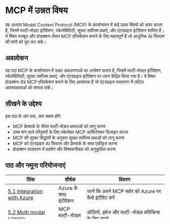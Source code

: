 <!--
CO_OP_TRANSLATOR_METADATA:
{
  "original_hash": "a5c1d9e9856024d23da4a65a847c75ac",
  "translation_date": "2025-07-18T07:13:26+00:00",
  "source_file": "05-AdvancedTopics/README.md",
  "language_code": "hi"
}
-->
# MCP में उन्नत विषय

यह अध्याय Model Context Protocol (MCP) के कार्यान्वयन में कई उन्नत विषयों को कवर करता है, जिनमें मल्टी-मोडल इंटीग्रेशन, स्केलेबिलिटी, सुरक्षा सर्वोत्तम प्रथाएं, और एंटरप्राइज इंटीग्रेशन शामिल हैं। ये विषय मजबूत और प्रोडक्शन-तैयार MCP एप्लिकेशन बनाने के लिए महत्वपूर्ण हैं जो आधुनिक AI सिस्टम की मांगों को पूरा कर सकें।

## अवलोकन

यह पाठ MCP के कार्यान्वयन में उन्नत अवधारणाओं का अन्वेषण करता है, जिसमें मल्टी-मोडल इंटीग्रेशन, स्केलेबिलिटी, सुरक्षा सर्वोत्तम प्रथाएं, और एंटरप्राइज इंटीग्रेशन पर ध्यान केंद्रित किया गया है। ये विषय प्रोडक्शन-ग्रेड MCP एप्लिकेशन बनाने के लिए आवश्यक हैं जो एंटरप्राइज वातावरण में जटिल आवश्यकताओं को संभाल सकें।

## सीखने के उद्देश्य

इस पाठ के अंत तक, आप सक्षम होंगे:

- MCP फ्रेमवर्क के भीतर मल्टी-मोडल क्षमताओं को लागू करना
- उच्च मांग वाले परिदृश्यों के लिए स्केलेबल MCP आर्किटेक्चर डिजाइन करना
- MCP की सुरक्षा सिद्धांतों के अनुरूप सुरक्षा सर्वोत्तम प्रथाओं को लागू करना
- MCP को एंटरप्राइज AI सिस्टम और फ्रेमवर्क के साथ एकीकृत करना
- प्रोडक्शन वातावरण में प्रदर्शन और विश्वसनीयता को अनुकूलित करना

## पाठ और नमूना परियोजनाएं

| लिंक | शीर्षक | विवरण |
|------|-------|-------------|
| [5.1 Integration with Azure](./mcp-integration/README.md) | Azure के साथ इंटीग्रेशन | जानें कि अपने MCP सर्वर को Azure पर कैसे इंटीग्रेट करें |
| [5.2 Multi modal sample](./mcp-multi-modality/README.md) | MCP मल्टी-मोडल नमूने | ऑडियो, इमेज और मल्टी-मोडल प्रतिक्रिया के लिए नमूने |
| [5.3 MCP OAuth2 sample](../../../05-AdvancedTopics/mcp-oauth2-demo) | MCP OAuth2 डेमो | एक न्यूनतम Spring Boot ऐप जो MCP के साथ OAuth2 दिखाता है, दोनों Authorization और Resource Server के रूप में। सुरक्षित टोकन जारी करना, संरक्षित एंडपॉइंट्स, Azure Container Apps पर तैनाती, और API Management इंटीग्रेशन को प्रदर्शित करता है। |
| [5.4 Root Contexts](./mcp-root-contexts/README.md) | रूट कॉन्टेक्स्ट | रूट कॉन्टेक्स्ट के बारे में अधिक जानें और उन्हें कैसे लागू करें |
| [5.5 Routing](./mcp-routing/README.md) | रूटिंग | विभिन्न प्रकार की रूटिंग सीखें |
| [5.6 Sampling](./mcp-sampling/README.md) | सैंपलिंग | सैंपलिंग के साथ काम करना सीखें |
| [5.7 Scaling](./mcp-scaling/README.md) | स्केलिंग | स्केलिंग के बारे में जानें |
| [5.8 Security](./mcp-security/README.md) | सुरक्षा | अपने MCP सर्वर को सुरक्षित करें |
| [5.9 Web Search sample](./web-search-mcp/README.md) | वेब सर्च MCP | Python MCP सर्वर और क्लाइंट जो SerpAPI के साथ रियल-टाइम वेब, न्यूज, प्रोडक्ट सर्च, और Q&A को इंटीग्रेट करता है। मल्टी-टूल ऑर्केस्ट्रेशन, बाहरी API इंटीग्रेशन, और मजबूत त्रुटि प्रबंधन को प्रदर्शित करता है। |
| [5.10 Realtime Streaming](./mcp-realtimestreaming/README.md) | स्ट्रीमिंग | रियल-टाइम डेटा स्ट्रीमिंग आज के डेटा-संचालित विश्व में आवश्यक हो गई है, जहां व्यवसायों और एप्लिकेशन को त्वरित निर्णय लेने के लिए तुरंत जानकारी की आवश्यकता होती है। |
| [5.11 Realtime Web Search](./mcp-realtimesearch/README.md) | वेब सर्च | रियल-टाइम वेब सर्च में MCP कैसे AI मॉडल, सर्च इंजन, और एप्लिकेशन के बीच कॉन्टेक्स्ट प्रबंधन के लिए एक मानकीकृत दृष्टिकोण प्रदान करता है। |
| [5.12  Entra ID Authentication for Model Context Protocol Servers](./mcp-security-entra/README.md) | Entra ID प्रमाणीकरण | Microsoft Entra ID एक मजबूत क्लाउड-आधारित पहचान और एक्सेस प्रबंधन समाधान प्रदान करता है, जो सुनिश्चित करता है कि केवल अधिकृत उपयोगकर्ता और एप्लिकेशन ही आपके MCP सर्वर के साथ इंटरैक्ट कर सकें। |
| [5.13 Azure AI Foundry Agent Integration](./mcp-foundry-agent-integration/README.md) | Azure AI Foundry इंटीग्रेशन | जानें कि Model Context Protocol सर्वरों को Azure AI Foundry एजेंट्स के साथ कैसे इंटीग्रेट करें, जिससे शक्तिशाली टूल ऑर्केस्ट्रेशन और एंटरप्राइज AI क्षमताएं मानकीकृत बाहरी डेटा स्रोत कनेक्शनों के साथ सक्षम होती हैं। |
| [5.14 Context Engineering](./mcp-contextengineering/README.md) | कॉन्टेक्स्ट इंजीनियरिंग | MCP सर्वरों के लिए कॉन्टेक्स्ट इंजीनियरिंग तकनीकों का भविष्य, जिसमें कॉन्टेक्स्ट अनुकूलन, डायनेमिक कॉन्टेक्स्ट प्रबंधन, और MCP फ्रेमवर्क के भीतर प्रभावी प्रॉम्प्ट इंजीनियरिंग के लिए रणनीतियां शामिल हैं। |

## अतिरिक्त संदर्भ

उन्नत MCP विषयों पर सबसे अद्यतित जानकारी के लिए देखें:
- [MCP Documentation](https://modelcontextprotocol.io/)
- [MCP Specification](https://spec.modelcontextprotocol.io/)
- [GitHub Repository](https://github.com/modelcontextprotocol)

## मुख्य निष्कर्ष

- मल्टी-मोडल MCP कार्यान्वयन AI क्षमताओं को केवल टेक्स्ट प्रोसेसिंग से आगे बढ़ाते हैं
- स्केलेबिलिटी एंटरप्राइज तैनाती के लिए आवश्यक है और इसे हॉरिजॉन्टल और वर्टिकल स्केलिंग के माध्यम से संबोधित किया जा सकता है
- व्यापक सुरक्षा उपाय डेटा की सुरक्षा करते हैं और उचित एक्सेस नियंत्रण सुनिश्चित करते हैं
- Azure OpenAI और Microsoft AI Foundry जैसे प्लेटफॉर्म के साथ एंटरप्राइज इंटीग्रेशन MCP क्षमताओं को बढ़ाता है
- उन्नत MCP कार्यान्वयन अनुकूलित आर्किटेक्चर और सावधानीपूर्वक संसाधन प्रबंधन से लाभान्वित होते हैं

## अभ्यास

किसी विशिष्ट उपयोग मामले के लिए एंटरप्राइज-ग्रेड MCP कार्यान्वयन डिजाइन करें:

1. अपने उपयोग मामले के लिए मल्टी-मोडल आवश्यकताओं की पहचान करें
2. संवेदनशील डेटा की सुरक्षा के लिए आवश्यक सुरक्षा नियंत्रणों का रूपरेखा तैयार करें
3. एक स्केलेबल आर्किटेक्चर डिजाइन करें जो विभिन्न लोड को संभाल सके
4. एंटरप्राइज AI सिस्टम के साथ इंटीग्रेशन पॉइंट्स की योजना बनाएं
5. संभावित प्रदर्शन बाधाओं और उनके निवारण रणनीतियों का दस्तावेजीकरण करें

## अतिरिक्त संसाधन

- [Azure OpenAI Documentation](https://learn.microsoft.com/en-us/azure/ai-services/openai/)
- [Microsoft AI Foundry Documentation](https://learn.microsoft.com/en-us/ai-services/)

---

## आगे क्या है

- [5.1 MCP Integration](./mcp-integration/README.md)

**अस्वीकरण**:  
यह दस्तावेज़ AI अनुवाद सेवा [Co-op Translator](https://github.com/Azure/co-op-translator) का उपयोग करके अनुवादित किया गया है। जबकि हम सटीकता के लिए प्रयासरत हैं, कृपया ध्यान दें कि स्वचालित अनुवादों में त्रुटियाँ या अशुद्धियाँ हो सकती हैं। मूल दस्तावेज़ अपनी मूल भाषा में ही अधिकारिक स्रोत माना जाना चाहिए। महत्वपूर्ण जानकारी के लिए, पेशेवर मानव अनुवाद की सलाह दी जाती है। इस अनुवाद के उपयोग से उत्पन्न किसी भी गलतफहमी या गलत व्याख्या के लिए हम जिम्मेदार नहीं हैं।